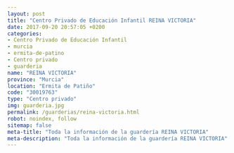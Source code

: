 ```yaml
---
layout: post
title: "Centro Privado de Educación Infantil REINA VICTORIA"
date: 2017-09-20 20:57:05 +0200
categories:
- Centro Privado de Educación Infantil
- murcia
- ermita-de-patino
- Centro privado
- guarderia
name: "REINA VICTORIA"
province: "Murcia"
location: "Ermita de Patiño"
code: "30019763"
type: "Centro privado"
img: guarderia.jpg
permalink: /guarderias/reina-victoria.html
robot: noindex, follow
sitemap: false
meta-title: "Toda la información de la guardería REINA VICTORIA"
meta-description: "Toda la información de la guardería REINA VICTORIA"
---
```


